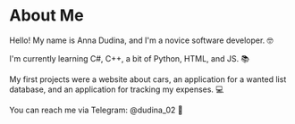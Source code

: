 <h1> About Me </h1>

<p> Hello! My name is Anna Dudina, and I'm a novice software developer. 🤓 </p>

<p> I'm currently learning C#, C++, a bit of Python, HTML, and JS. 📚 </p>

<p> My first projects were a website about cars, an application for a wanted list database, and an application for tracking my expenses. 💻 </p>

<p> You can reach me via Telegram: @dudina_02 📲 </p>
